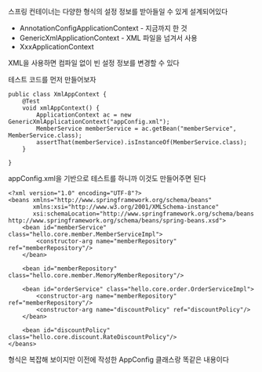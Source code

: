 스프링 컨테이너는 다양한 형식의 설정 정보를 받아들일 수 있게 설계되어있다

- AnnotationConfigApplicationContext - 지금까지 한 것
- GenericXmlApplicationContext - XML 파일을 넘겨서 사용
- XxxApplicationContext

XML을 사용하면 컴파일 없이 빈 설정 정보를 변경할 수 있다

테스트 코드를 먼저 만들어보자

```
public class XmlAppContext {  
    @Test  
    void xmlAppContext() {  
        ApplicationContext ac = new GenericXmlApplicationContext("appConfig.xml");  
        MemberService memberService = ac.getBean("memberService", MemberService.class);  
        assertThat(memberService).isInstanceOf(MemberService.class);  
    }  
  
}
```

appConfig.xml을 기반으로 테스트를 하니까 이것도 만들어주면 된다


```
<?xml version="1.0" encoding="UTF-8"?>  
<beans xmlns="http://www.springframework.org/schema/beans"  
       xmlns:xsi="http://www.w3.org/2001/XMLSchema-instance"  
       xsi:schemaLocation="http://www.springframework.org/schema/beans http://www.springframework.org/schema/beans/spring-beans.xsd">  
    <bean id="memberService" class="hello.core.member.MemberServiceImpl">  
        <constructor-arg name="memberRepository" ref="memberRepository"/>  
    </bean>  
  
    <bean id="memberRepository" class="hello.core.member.MemoryMemberRepository"/>  
  
    <bean id="orderService" class="hello.core.order.OrderServiceImpl">  
        <constructor-arg name="memberRepository" ref="memberRepository"/>  
        <constructor-arg name="discountPolicy" ref="discountPolicy"/>  
    </bean>  
  
    <bean id="discountPolicy" class="hello.core.discount.RateDiscountPolicy"/>  
</beans>
```

형식은 복잡해 보이지만 이전에 작성한 AppConfig 클래스랑 똑같은 내용이다

